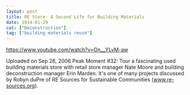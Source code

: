 ```yaml
---
layout: post
title: RE Store- A Second Life for Building Materials
date: 2014-01-29
cat: ["Deconstruction"]
tag: ["building materials reuse"]
---
```


https://www.youtube.com/watch?v=On__YLvM-aw 

Uploaded on Sep 26, 2006
Peak Moment #32: Tour a fascinating used building materials store with retail store manager Nate Moore and building deconstruction manager Erin Marden. It's one of many projects discussed by Robyn duPre of RE Sources for Sustainable Communities (www.re-sources.org).